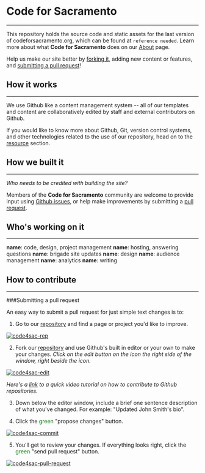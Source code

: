 # Code for Sacramento

---

This repository holds the source code and static assets for the last version of codeforsacramento.org, which can be found at `reference needed`. Learn more about what **Code for Sacramento** does on our [About](www.codeforsacramento.org/about) page.

Help us make our site better by [forking it](www.codeforsacramento.org), adding new content or features, and [submitting a pull request](www.codeforsacramento.org)!

## How it works

---

We use Github like a content management system -- all of our templates and content are collaboratively edited by staff and external contributors on Github.

If you would like to know more about Github, Git, version control systems, and other technologies related to the use of our repository, head on to the [resource](www.codeforsacramento.org/resource) section.

## How we built it

---

_Who needs to be credited with building the site?_

Members of the **Code for Sacramento** community are welcome to provide input using [Github issues](https://guides.github.com/features/issues/), or help make improvements by submitting a [pull request](https://docs.github.com/en/free-pro-team@latest/github/collaborating-with-issues-and-pull-requests/about-pull-requests).

## Who's working on it

---

**name**: code, design, project management
**name**: hosting, answering questions
**name**: brigade site updates
**name**: design
**name**: audience management
**name**: analytics
**name**: writing

## How to contribute

---

###Submitting a pull request

An easy way to submit a pull request for just simple text changes is to:

1. Go to our [repository](https://github.com/code4sac) and find a page or project you'd like to improve.

<a href="https://ibb.co/fFV4fm7"><img src="https://i.ibb.co/qjLkKbw/code4sac-rep.png" alt="code4sac-rep" border="0" ></a>

2. Fork our [repository](https://github.com/code4sac) and use Github's built in editor or your own to make your changes. _Click on the edit button on the <i class="fa fa-pencil" aria-hidden="true"></i> icon the right side of the window, right beside the <i class="fa fa-trash-o" aria-hidden="true"></i> icon._

<a href="https://ibb.co/H4gLZ9H"><img src="https://i.ibb.co/Khycn8r/code4sac-edit.png" alt="code4sac-edit" border="0"></a>

_Here's a [link](https://www.youtube.com/watch?v=yr6IzOGoMsQ) to a quick video tutorial on how to contribute to Github repositories._

3. Down below the editor window, include a brief one sentence description of what you've changed. For example: "Updated John Smith's bio".

4. Click the <span style="color:green"> green </span> "propose changes" button.

<a href="https://ibb.co/X4sX2Vh"><img src="https://i.ibb.co/YWk2Rbz/code4sac-commit.png" alt="code4sac-commit" border="0"></a>

5. You'll get to review your changes. If everything looks right, click the <span style="color:green"> green </span> "send pull request" button.

<a href="https://ibb.co/0cqtd5M"><img src="https://i.ibb.co/xDhHRZj/code4sac-pull-request.png" alt="code4sac-pull-request" border="0"></a>
